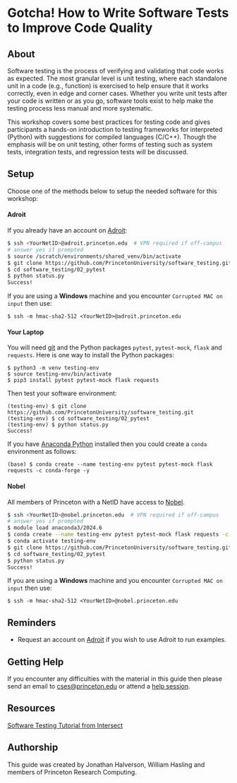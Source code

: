 # Gotcha! How to Write Software Tests to Improve Code Quality

## About

Software testing is the process of verifying and validating that code works as expected. The most granular level is unit testing, where each standalone unit in a code (e.g., function) is exercised to help ensure that it works correctly, even in edge and corner cases. Whether you write unit tests after your code is written or as you go, software tools exist to help make the testing process less manual and more systematic.

This workshop covers some best practices for testing code and gives participants a hands-on introduction to testing frameworks for interpreted (Python) with suggestions for compiled languages (C/C++). Though the emphasis will be on unit testing, other forms of testing such as system tests, integration tests, and regression tests will be discussed.

## Setup

Choose one of the methods below to setup the needed software for this workshop:

#### Adroit

If you already have an account on [Adroit](https://researchcomputing.princeton.edu/systems/adroit):

```bash
$ ssh <YourNetID>@adroit.princeton.edu  # VPN required if off-campus
# answer yes if prompted
$ source /scratch/environments/shared_venv/bin/activate
$ git clone https://github.com/PrincetonUniversity/software_testing.git
$ cd software_testing/02_pytest
$ python status.py
Success!
```

If you are using a **Windows** machine and you encounter `Corrupted MAC on input` then use:

```
$ ssh -m hmac-sha2-512 <YourNetID>@adroit.princeton.edu
```

#### Your Laptop

You will need [git](https://git-scm.com/book/en/v2/Getting-Started-Installing-Git) and the Python packages `pytest`, `pytest-mock`, `flask` and `requests`. Here is one way to install the Python packages:

```
$ python3 -m venv testing-env
$ source testing-env/bin/activate
$ pip3 install pytest pytest-mock flask requests
```

Then test your software environment:

```
(testing-env) $ git clone https://github.com/PrincetonUniversity/software_testing.git
(testing-env) $ cd software_testing/02_pytest
(testing-env) $ python status.py
Success!
```

If you have [Anaconda Python](https://www.anaconda.com/download) installed then you could create a `conda` environment as follows:

```
(base) $ conda create --name testing-env pytest pytest-mock flask requests -c conda-forge -y
```

#### Nobel

All members of Princeton with a NetID have access to [Nobel](https://researchcomputing.princeton.edu/systems/nobel).

```bash
$ ssh <YourNetID>@nobel.princeton.edu  # VPN required if off-campus
# answer yes if prompted
$ module load anaconda3/2024.6
$ conda create --name testing-env pytest pytest-mock flask requests -c conda-forge -y
$ conda activate testing-env
$ git clone https://github.com/PrincetonUniversity/software_testing.git
$ cd software_testing/02_pytest
$ python status.py
Success!
```

If you are using a **Windows** machine and you encounter `Corrupted MAC on input` then use:

```
$ ssh -m hmac-sha2-512 <YourNetID>@nobel.princeton.edu
```

<!--
## Attendance

[Link](https://docs.google.com/spreadsheets/d/1IvaQ32-BcRHdQhDz979HX-7U7qjzRDyp/edit#gid=395939115)

## Workshop Survey

Toward the end of the workshop please complete [this survey](http://bit.ly/PUBootcampWinter2021survey).
-->

## Reminders

- Request an account on [Adroit](https://forms.rc.princeton.edu/registration/?q=adroit) if you wish to use Adroit to run examples.

## Getting Help

If you encounter any difficulties with the material in this guide then please send an email to <a href="mailto:cses@princeton.edu">cses@princeton.edu</a> or attend a <a href="https://researchcomputing.princeton.edu/education/help-sessions">help session</a>.

## Resources
[Software Testing Tutorial from Intersect](https://intersect-training.org/testing-lesson/index.html)

## Authorship

This guide was created by Jonathan Halverson, William Hasling and members of Princeton Research Computing.
